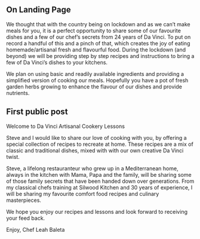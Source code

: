 ## On Landing Page
We thought that with the country being on lockdown and as we can’t make meals for you, it is a perfect opportunity to share some of our favourite dishes and a few of our chef’s secrets from 24 years of Da Vinci.
To put on record a handful of this and a pinch of that, which creates the joy of eating homemade/artisanal fresh and flavourful food. During the lockdown (and beyond) we will be providing step by step recipes and instructions to bring a few of Da Vinci’s dishes to your kitchens.

We plan on using basic and readily available ingredients and providing a simplified version of cooking our meals. Hopefully you have a pot of fresh garden herbs growing to enhance the flavour of our dishes and provide nutrients. 

## First public post
Welcome to Da Vinci Artisanal Cookery Lessons

Steve and I would like to share our love of cooking with you, by offering a special collection of recipes to recreate at home. These recipes are a mix of classic and traditional dishes, mixed with with our own creative Da Vinci twist.

Steve, a lifelong restauranteur who grew up in a Mediterranean home, always in the kitchen with Mama, Papa and the family, will be sharing some of those family secrets that have been handed down over generations.
From my classical chefs training at Silwood Kitchen and 30 years of experience, I will be sharing my favourite comfort food recipes and culinary masterpieces.

We hope you enjoy our recipes and lessons and look forward to receiving your feed back.

Enjoy,
Chef Leah Baleta